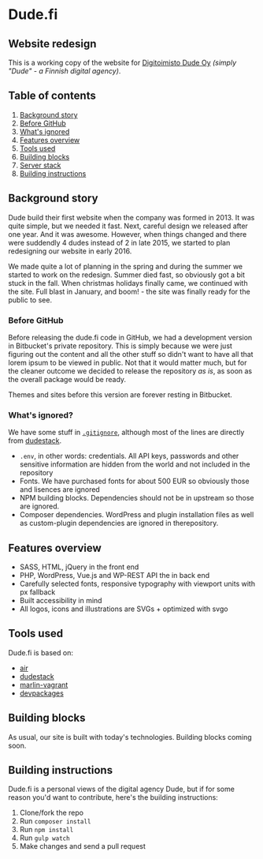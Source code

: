 # Dude.fi
## Website redesign

This is a working copy of the website for [Digitoimisto Dude Oy](https://github.com/digitoimistodude) *(simply "Dude" - a Finnish digital agency)*.

## Table of contents

1. [Background story](#background-story)
  1. [Before GitHub](#before-github)
  2. [What's ignored](#whats-ignored)
2. [Features overview](#features-overview)
4. [Tools used](#tools-used)
5. [Building blocks](#building-blocks)
6. [Server stack](#server-stack)
7. [Building instructions](#building-instructions)

## Background story

Dude build their first website when the company was formed in 2013. It was quite simple, but we needed it fast. Next, careful design we released after one year. And it was awesome. However, when things changed and there were suddendly 4 dudes instead of 2 in late 2015, we started to plan redesigning our website in early 2016.

We made quite a lot of planning in the spring and during the summer we started to work on the redesign. Summer died fast, so obviously got a bit stuck in the fall. When christmas holidays finally came, we continued with the site. Full blast in January, and boom! - the site was finally ready for the public to see.

### Before GitHub

Before releasing the dude.fi code in GitHub, we had a development version in Bitbucket's private repository. This is simply because we were just figuring out the content and all the other stuff so didn't want to have all that lorem ipsum to be viewed in public. Not that it would matter much, but for the cleaner outcome we decided to release the repository *as is*, as soon as the overall package would be ready.

Themes and sites before this version are forever resting in Bitbucket.

### What's ignored?

We have some stuff in [`.gitignore`](https://github.com/digitoimistodude/dude.fi/blob/master/.gitignore), although most of the lines are directly from [dudestack](https://github.com/digitoimistodude/dudestack).

- `.env`, in other words: credentials. All API keys, passwords and other sensitive information are hidden from the world and not included in the repository
- Fonts. We have purchased fonts for about 500 EUR so obviously those and lisences are ignored
- NPM building blocks. Dependencies should not be in upstream so those are ignored.
- Composer dependencies. WordPress and plugin installation files as well as custom-plugin dependencies are ignored in therepository.

## Features overview

- SASS, HTML, jQuery in the front end
- PHP, WordPress, Vue.js and WP-REST API the in back end
- Carefully selected fonts, responsive typography with viewport units with px fallback
- Built accessibility in mind
- All logos, icons and illustrations are SVGs + optimized with svgo

## Tools used

Dude.fi is based on:

- [air](https://github.com/digitoimistodude/air)
- [dudestack](https://github.com/digitoimistodude/dudestack)
- [marlin-vagrant](https://github.com/digitoimistodude/marlin-vagrant)
- [devpackages](https://github.com/digitoimistodude/devpackages)

## Building blocks

As usual, our site is built with today's technologies. Building blocks coming soon.

## Building instructions

Dude.fi is a personal views of the digital agency Dude, but if for some reason you'd want to contribute, here's the building instructions:

1. Clone/fork the repo
2. Run `composer install`
3. Run `npm install`
4. Run `gulp watch`
5. Make changes and send a pull request
